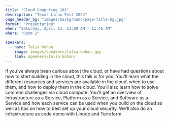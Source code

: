 ```yaml
---
title: "Cloud Computing 101"
description: "Texas Linux Fest 2024"
page_header_bg: "images/background/page-title-bg.jpg"
format: "Presentation"
when: "Saturday, April 13, 11:00 AM - 11:45 AM"
where: "Room 2"

speakers:
  - name: Talia Kohan
    image: images/speakers/talia-kohan.jpg
    link: speakers/talia-kohan/
---
```


If you've always been curious about the cloud, or have had questions about how
to start building in the cloud, this talk is for you! You'll learn what the
different resources and services are available in the cloud, when to use them,
and how to deploy them in the cloud. You'll also learn how to solve common
challenges via cloud compute. You'll get an overview of Infrastructure as a
Service, Platform as a Service, and Software as a Service and how each service
can be used when you build on the cloud as well as tips on how to best set up
your cloud security. We'll also do an infrastructure as code demo with Linode
and Terraform.
